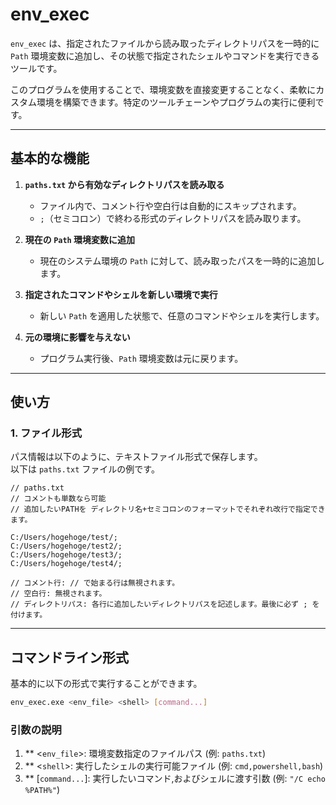 # env_exec

`env_exec` は、指定されたファイルから読み取ったディレクトリパスを一時的に `Path` 環境変数に追加し、その状態で指定されたシェルやコマンドを実行できるツールです。

このプログラムを使用することで、環境変数を直接変更することなく、柔軟にカスタム環境を構築できます。特定のツールチェーンやプログラムの実行に便利です。

---

## 基本的な機能

1. **`paths.txt` から有効なディレクトリパスを読み取る**
   - ファイル内で、コメント行や空白行は自動的にスキップされます。
   - `;`（セミコロン）で終わる形式のディレクトリパスを読み取ります。

2. **現在の `Path` 環境変数に追加**
   - 現在のシステム環境の `Path` に対して、読み取ったパスを一時的に追加します。

3. **指定されたコマンドやシェルを新しい環境で実行**
   - 新しい `Path` を適用した状態で、任意のコマンドやシェルを実行します。

4. **元の環境に影響を与えない**
   - プログラム実行後、`Path` 環境変数は元に戻ります。

---

## 使い方

### 1. ファイル形式
パス情報は以下のように、テキストファイル形式で保存します。  
以下は `paths.txt` ファイルの例です。

```plaintext
// paths.txt
// コメントも単数なら可能
// 追加したいPATHを ディレクトリ名+セミコロンのフォーマットでそれぞれ改行で指定できます。

C:/Users/hogehoge/test/;
C:/Users/hogehoge/test2/;
C:/Users/hogehoge/test3/;
C:/Users/hogehoge/test4/;

// コメント行: // で始まる行は無視されます。
// 空白行: 無視されます。
// ディレクトリパス: 各行に追加したいディレクトリパスを記述します。最後に必ず ; を付けます。
```

--- 

## コマンドライン形式
基本的に以下の形式で実行することができます。

```bash
env_exec.exe <env_file> <shell> [command...]
```
### 引数の説明

1. ** <`env_file`>: 環境変数指定のファイルパス (例: `paths.txt`)
2. ** <`shell`>: 実行したシェルの実行可能ファイル (例: `cmd,powershell,bash`)
3. ** [`command...`]: 実行したいコマンド,およびシェルに渡す引数 (例: `"/C echo %PATH%"`)

